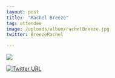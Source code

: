 ```yaml
---
layout: post
title:  "Rachel Breeze"
tag: attendee
image: /uploads/album/rachelBreeze.jpg
twitter: BreezeRachel

---
```


![]({{page.image}})

[![Twitter URL](https://img.shields.io/twitter/url/https/twitter.com/{{page.twitter}}.svg?style=social&label=Follow%20%40{{page.twitter}})](https://twitter.com/{{page.twitter}})
